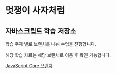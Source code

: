 


# 멋쟁이 사자처럼
## 자바스크립트 학습 저장소

학습 주제 별로 브랜치를 나눠 수업을 진행합니다.

해당 학습 자료는 해당 브랜치로 이동 후 확인 가능합니다.

[JavaScript Core 브랜치](https://www.naver.com)

<!-- - [x] 체크박스 -->